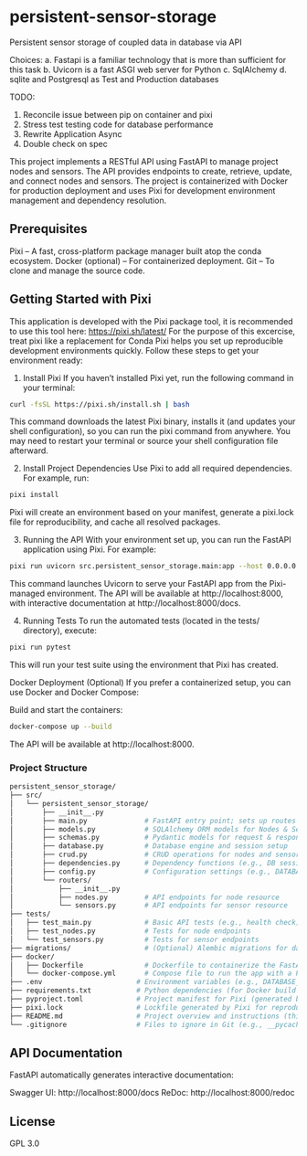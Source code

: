 # persistent-sensor-storage
Persistent sensor storage of coupled data in database via API

Choices:
    a. Fastapi is a familiar technology that is more than sufficient for this task
    b. Uvicorn is a fast ASGI web server for Python
    c. SqlAlchemy
    d. sqlite and Postgresql as Test and Production databases

TODO:
1. Reconcile issue between pip on container and pixi
2. Stress test testing code for database performance
3. Rewrite Application Async
4. Double check on spec 

This project implements a RESTful API using FastAPI to manage project nodes and sensors. The API provides endpoints to create, retrieve, update, and connect nodes and sensors. The project is containerized with Docker for production deployment and uses Pixi for development environment management and dependency resolution.

## Prerequisites
Pixi – A fast, cross-platform package manager built atop the conda ecosystem.
Docker (optional) – For containerized deployment.
Git – To clone and manage the source code.

## Getting Started with Pixi
This application is developed with the Pixi package tool, it is recommended to use this tool here: https://pixi.sh/latest/
For the purpose of this excercise, treat pixi like a replacement for Conda
Pixi helps you set up reproducible development environments quickly. Follow these steps to get your environment ready:

1. Install Pixi
If you haven’t installed Pixi yet, run the following command in your terminal:
```bash
curl -fsSL https://pixi.sh/install.sh | bash
```
This command downloads the latest Pixi binary, installs it (and updates your shell configuration), so you can run the pixi command from anywhere. You may need to restart your terminal or source your shell configuration file afterward.


2. Install Project Dependencies
Use Pixi to add all required dependencies. For example, run:

```bash
pixi install
```
Pixi will create an environment based on your manifest, generate a pixi.lock file for reproducibility, and cache all resolved packages.

3. Running the API
With your environment set up, you can run the FastAPI application using Pixi. For example:

```bash
pixi run uvicorn src.persistent_sensor_storage.main:app --host 0.0.0.0 --port 8000
```
This command launches Uvicorn to serve your FastAPI app from the Pixi-managed environment. The API will be available at http://localhost:8000, with interactive documentation at http://localhost:8000/docs.

4. Running Tests
To run the automated tests (located in the tests/ directory), execute:

```bash
pixi run pytest
```
This will run your test suite using the environment that Pixi has created.

Docker Deployment (Optional)
If you prefer a containerized setup, you can use Docker and Docker Compose:

Build and start the containers:

```bash
docker-compose up --build
```
The API will be available at http://localhost:8000.

### Project Structure
```bash
persistent_sensor_storage/
├── src/
│   └── persistent_sensor_storage/
│       ├── __init__.py
│       ├── main.py              # FastAPI entry point; sets up routes and creates tables
│       ├── models.py            # SQLAlchemy ORM models for Nodes & Sensors
│       ├── schemas.py           # Pydantic models for request & response validation
│       ├── database.py          # Database engine and session setup
│       ├── crud.py              # CRUD operations for nodes and sensors
│       ├── dependencies.py      # Dependency functions (e.g., DB session)
│       ├── config.py            # Configuration settings (e.g., DATABASE_URL)
│       └── routers/
│           ├── __init__.py
│           ├── nodes.py         # API endpoints for node resource
│           └── sensors.py       # API endpoints for sensor resource
├── tests/
│   ├── test_main.py             # Basic API tests (e.g., health check)
│   ├── test_nodes.py            # Tests for node endpoints
│   └── test_sensors.py          # Tests for sensor endpoints
├── migrations/                  # (Optional) Alembic migrations for database schema changes
├── docker/
│   ├── Dockerfile               # Dockerfile to containerize the FastAPI app
│   └── docker-compose.yml       # Compose file to run the app with a PostgreSQL container
├── .env                       # Environment variables (e.g., DATABASE_URL)
├── requirements.txt           # Python dependencies (for Docker build and manual setup)
├── pyproject.toml             # Project manifest for Pixi (generated by `pixi init`)
├── pixi.lock                  # Lockfile generated by Pixi for reproducible environments
├── README.md                  # Project overview and instructions (this file)
└── .gitignore                 # Files to ignore in Git (e.g., __pycache__, .env, pixi.lock)
```
## API Documentation
FastAPI automatically generates interactive documentation:

Swagger UI: http://localhost:8000/docs
ReDoc: http://localhost:8000/redoc


## License
GPL 3.0